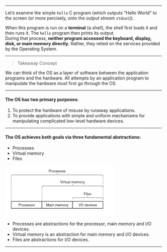 ________
Let’s examine the simple `hello` C program (which outputs “Hello World” to the screen (or more percisely, onto the *output stream* `stdout`)). 

When this program is run on a **terminal** (a shell), the shell first loads it and then runs it. The `hello` program then prints its output.  
During that process, **neither program accessed the keyboard, display, disk, or main memory directly.** Rather, they relied on the services provided by the Operating System.
____
> Takeaway Concept
> 
We can think of the OS as a layer of software between the application programs and the hardware. All attempts by an application program to manipulate the hardware *must* first go through the OS.

__________
#### The OS has two primary purposes:
1. To protect the hardware of misuse by runaway applications.
2. To provide applications with simple and uniform mechanisms for manipulating complicated low-level hardware devices.

______

#### The OS achieves both goals via three fundamental abstractions:
- Processes
- Virtual memory
- Files  

<img src="images/1.6.png" width="350">

- Processes are abstractions for the processor, main memory and I/O devices.
- Virtual memory is an abstraction for main memory and I/O devices.
- Files are abstractions for I/O devices.
_______
